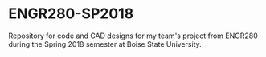 # ENGR280-SP2018
Repository for code and CAD designs for my team's project from ENGR280 during the Spring 2018 semester at Boise State University.
